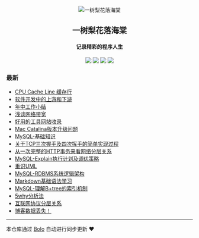 <p align="center"><img alt="一树梨花落海棠" src="https://cdn.zhangfeibiao.com/wp-content/uploads/2018/10/微信图片_20181023111351.jpg"></p><h2 align="center">
一树梨花落海棠
</h2>

<h4 align="center">记录精彩的程序人生</h4>
<p align="center"><a title="一树梨花落海棠" target="_blank" href="https://github.com/zhangfeibiao/bolo-blog"><img src="https://img.shields.io/github/last-commit/zhangfeibiao/bolo-blog.svg?style=flat-square&color=FF9900"></a>
<a title="GitHub repo size in bytes" target="_blank" href="https://github.com/zhangfeibiao/bolo-blog"><img src="https://img.shields.io/github/repo-size/zhangfeibiao/bolo-blog.svg?style=flat-square"></a>
<a title="Bolo Version" target="_blank" href="https://github.com/adlered/bolo-solo"><img src="https://img.shields.io/badge/bolo-v2.0 稳定版-f1e05a.svg?style=flat-square&color=blueviolet"></a>
<a title="Hits" target="_blank" href="https://github.com/88250/hits"><img src="https://hits.b3log.org/zhangfeibiao/bolo-blog.svg"></a></p>

### 最新

* [CPU Cache Line 缓存行](HTTPS://47.100.52.88/articles/2020/09/04/1599209536646.html)
* [软件开发中的上游和下游](HTTPS://47.100.52.88/articles/2020/09/01/1598965270893.html)
* [年中工作小结](HTTPS://47.100.52.88/articles/2020/08/29/1598697067344.html)
* [浅谈网络带宽](HTTPS://47.100.52.88/articles/2020/08/22/1598104178377.html)
* [好用的工具网站收录](HTTPS://47.100.52.88/toolSites)
* [Mac Catalina版本升级问题](HTTPS://47.100.52.88/1593959772687.html)
* [MySQL-基础知识](HTTPS://47.100.52.88/1593949777404.html)
* [关于TCP三次握手及四次挥手的简单实现过程](HTTPS://47.100.52.88/1593945016007.html)
* [从一次完整的HTTP事务来看网络分层关系](HTTPS://47.100.52.88/1593944291815.html)
* [MySQL-Explain执行计划及调优策略](HTTPS://47.100.52.88/593928128028.html)
* [重识UML](HTTPS://47.100.52.88/1593860043217.html)
* [MySQL-RDBMS系统逻辑架构](HTTPS://47.100.52.88/1593860013350.html)
* [Markdown基础语法学习](HTTPS://47.100.52.88/1593851867749.html)
* [MySQL-理解B+tree的索引机制](HTTPS://47.100.52.88/1593851663949.html)
* [5why分析法](HTTPS://47.100.52.88/articles/2020/09/04/1599222747874.html)
* [互联网协议分层关系](HTTPS://47.100.52.88/1575995062860.html)
* [博客数据丢失！](HTTPS://47.100.52.88/hello-solo)



---

本仓库通过 [Bolo](https://github.com/adlered/bolo-solo) 自动进行同步更新 ❤️ 